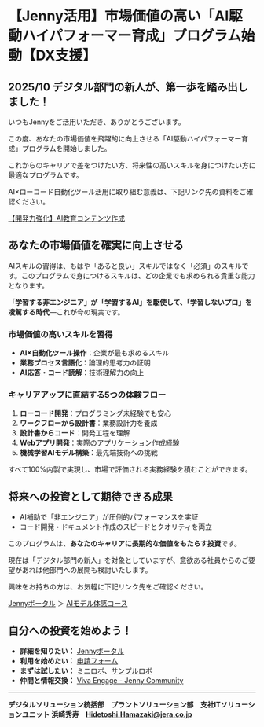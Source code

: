 # 【Jenny活用】市場価値の高い「AI駆動ハイパフォーマー育成」プログラム始動【DX支援】

## 2025/10 デジタル部⾨の新⼈が、第⼀歩を踏み出しました！

いつもJennyをご活用いただき、ありがとうございます。

この度、あなたの市場価値を飛躍的に向上させる「AI駆動ハイパフォーマー育成」プログラムを開始しました。

これからのキャリアで差をつけたい方、将来性の高いスキルを身につけたい方に最適なプログラムです。

AI×ローコード自動化ツール活用に取り組む意義は、下記リンク先の資料をご確認ください。

[【開発力強化】AI教育コンテンツ作成](https://jeragroup.sharepoint.com/sites/Jenny1/Shared%20Documents/Forms/AllItems.aspx?id=%2Fsites%2FJenny1%2FShared%20Documents%2FGeneral%2F%40%E5%85%B1%E6%9C%89%E3%83%95%E3%82%A1%E3%82%A4%E3%83%AB%2F20%5F%E6%95%99%E8%82%B2%E8%B3%87%E6%96%99%2FAI%E3%83%A2%E3%83%87%E3%83%AB%E4%BD%93%E6%84%9F%E3%82%B3%E3%83%BC%E3%82%B9%2FAI%E6%95%99%E8%82%B2%E3%82%B3%E3%83%B3%E3%83%86%E3%83%B3%E3%83%84%5FJ%2Epdf&parent=%2Fsites%2FJenny1%2FShared%20Documents%2FGeneral%2F%40%E5%85%B1%E6%9C%89%E3%83%95%E3%82%A1%E3%82%A4%E3%83%AB%2F20%5F%E6%95%99%E8%82%B2%E8%B3%87%E6%96%99%2FAI%E3%83%A2%E3%83%87%E3%83%AB%E4%BD%93%E6%84%9F%E3%82%B3%E3%83%BC%E3%82%B9)

## あなたの市場価値を確実に向上させる

AIスキルの習得は、もはや「あると良い」スキルではなく「必須」のスキルです。このプログラムで身につけるスキルは、どの企業でも求められる貴重な能力となります。

**「学習する非エンジニア」が「学習するAI」を駆使して、「学習しないプロ」を凌駕する時代**—これが今の現実です。

### 市場価値の高いスキルを習得

- **AI×自動化ツール操作**：企業が最も求めるスキル
- **業務プロセス言語化**：論理的思考力の証明
- **AI応答・コード読解**：技術理解力の向上

### キャリアアップに直結する5つの体験フロー

1. **ローコード開発**：プログラミング未経験でも安心
2. **ワークフローから設計書**：業務設計力を養成
3. **設計書からコード**：開発工程を理解
4. **Webアプリ開発**：実際のアプリケーション作成経験
5. **機械学習AIモデル構築**：最先端技術への挑戦

すべて100%内製で実現し、市場で評価される実務経験を積むことができます。

## 将来への投資として期待できる成果

- AI補助で「非エンジニア」が圧倒的パフォーマンスを実証
- コード開発・ドキュメント作成のスピードとクオリティを両立

このプログラムは、**あなたのキャリアに長期的な価値をもたらす投資**です。

現在は「デジタル部⾨の新⼈」を対象としていますが、意欲ある社員からのご要望があれば他部門への展開も検討いたします。

興味をお持ちの方は、お気軽に下記リンク先をご確認ください。

[Jennyポータル](https://jeragroup.sharepoint.com/sites/Jenny1/SitePages/Jenny%E3%83%9D%E3%83%BC%E3%82%BF%E3%83%AB.aspx) ＞ [AIモデル体感コース](https://jeragroup.sharepoint.com/sites/Jenny1/SitePages/AI%E3%83%A2%E3%83%87%E3%83%AB%E4%BD%93%E6%84%9F%E3%82%B3%E3%83%BC%E3%82%B9.aspx)

## **自分への投資を始めよう！**

* **詳細を知りたい：** [Jennyポータル](https://jeragroup.sharepoint.com/sites/Jenny1/SitePages/Jenny%E3%83%9D%E3%83%BC%E3%82%BF%E3%83%AB.aspx)
* **利用を始めたい：** [申請フォーム](https://forms.office.com/Pages/ResponsePage.aspx?id=mzhAKIEPb0m3Qqx5Sl2mHhHRHUk32HlFql003WRlhQ1UMkZFMkZGRzlHMzNTWlVFOUdBUTRLTFBWVS4u)
* **まずは試したい：** [ミニロボ](https://jeragroup.sharepoint.com/sites/Jenny1/SitePages/%E3%83%9F%E3%83%8B%E3%83%AD%E3%83%9C.aspx)、[サンプルロボ](https://jeragroup.sharepoint.com/sites/Jenny1/SitePages/%E9%96%8B%E3%81%8F%E3%81%A0%E3%81%91%E3%81%A7%E4%BD%BF%E3%81%88%E3%82%8B%E3%82%B5%E3%83%B3%E3%83%97%E3%83%AB%E3%83%AD%E3%83%9C.aspx)
* **仲間と情報交換：** [Viva Engage - Jenny Community](https://web.yammer.com/main/org/jeragroup.onmicrosoft.com/groups/eyJfdHlwZSI6Ikdyb3VwIiwiaWQiOiIxNjM0NDE5OTE2ODAifQ/all)

---

**デジタルソリューション統括部　プラントソリューション部　支社ITソリューションユニット**
**浜崎秀寿　Hidetoshi.Hamazaki@jera.co.jp**
